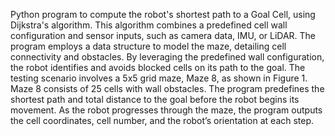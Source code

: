 Python program to compute the robot's shortest path to a Goal Cell, using Dijkstra's algorithm. 
This algorithm combines a predefined cell wall configuration and sensor inputs, such as camera data, IMU, or LiDAR. 
The program employs a data structure to model the maze, detailing cell connectivity and obstacles. 
By leveraging the predefined wall configuration, the robot identifies and avoids blocked cells on its path to the goal. 
The testing scenario involves a 5x5 grid maze, Maze 8, as shown in Figure 1. Maze 8 consists of 25 cells with wall obstacles. 
The program predefines the shortest path and total distance to the goal before the robot begins its movement. 
As the robot progresses through the maze, the program outputs the cell coordinates, cell number, and the robot’s orientation at each step.

